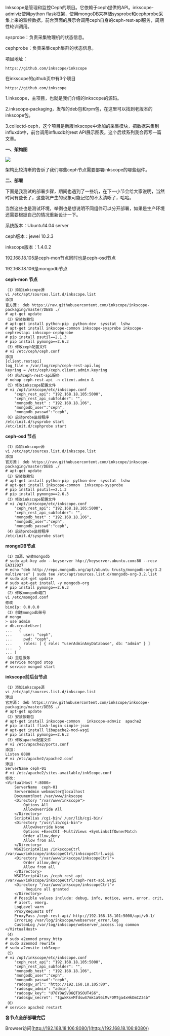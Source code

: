 Inkscope是管理和监控Ceph的项目。它依赖于ceph提供的API。inkscope-admiviz使用python flask框架，使用mongoDB来存储sysprobe和cephprobe采集上来的监控数据。前台页面的展示会调用ceph自身的ceph-rest-api服务，周期性轮训调用。

sysprobe：负责采集物理机的状态信息。

cephprobe：负责采集ceph集群的状态信息。

项目地址：

```
https://github.com/inkscope/inkscope
```

在inkscope的github页中有3个项目

```
https://github.com/inkscope
```

1.inkscope，主项目，也就是我们介绍的inkscope的源码。

2.inkscope-packaging，发布的deb包和rpm包，在这里可以找到老版本的inkscope包。

3.collectd-ceph，这个项目是新版inkscope中添加的采集模块，把数据采集到influxdb中，前台调用influxdb的rest API展示图表。这个后续系列我会再写一篇文章。

**一、架构图**

![](/assets/inkscope.png)

架构比较清晰的告诉了我们哪些ceph节点需要部署inkscope的哪些组件。

**二、部署**

下面是我测试的部署步骤，期间也遇到了一些坑，在下一小节会给大家说明，当然时间有些长了，这些坑产生的现象可能记忆的不太清晰了，哈哈。

当然这些也是测试环境，举例也是想说明不同组件可以分开部署，如果是生产环境还需要根据自己的情况重新设计一下。

系统版本：Ubuntu14.04 server

ceph版本：jewel 10.2.3

inkscope版本：1.4.0.2

192.168.18.105是ceph-mon节点同时也是ceph-osd节点

192.168.18.106是mongodb节点

**ceph-mon 节点**

```
（1）添加inkscope源
vi /etc/apt/sources.list.d/inkscope.list
添加
官方源： deb https://raw.githubusercontent.com/inkscope/inkscope-packaging/master/DEBS ./
# apt-get update
（2）安装依赖包
# apt-get install python-pip  python-dev  sysstat  lshw
# apt-get install inkscope-common inkscope-sysprobe inkscope-cephrestapi inkscope-cephprobe
# pip install psutil==2.1.3
# pip install pymongo==2.6.3
（3）修改ceph配置文件
# vi /etc/ceph/ceph.conf
添加
[client.restapi]
log_file = /var/log/ceph/ceph-rest-api.log
keyring = /etc/ceph/ceph.client.admin.keyring
（4）启动ceph-rest-api服务
# nohup ceph-rest-api -n client.admin &
（5）修改inkscope配置文件
# vi /opt/inkscope/etc/inkscope.conf
    "ceph_rest_api": "192.168.18.105:5000",
    "ceph_rest_api_subfolder": "",
    "mongodb_host" : "192.168.18.106",
    "mongodb_user":"ceph",
    "mongodb_passwd":"ceph",
（6）启动probe监控程序
/etc/init.d/sysprobe start
/etc/init.d/cephprobe start
```

**ceph-osd 节点**

```
（1）添加inkscope源
vi /etc/apt/sources.list.d/inkscope.list
添加
官方源： deb https://raw.githubusercontent.com/inkscope/inkscope-packaging/master/DEBS ./
# apt-get update
（2）安装依赖包
# apt-get install python-pip  python-dev  sysstat  lshw
# apt-get install inkscope-common  inkscope-sysprobe
# pip install psutil==2.1.3
# pip install pymongo==2.6.3
（3）修改inkscope配置文件
# vi /opt/inkscope/etc/inkscope.conf
    "ceph_rest_api": "192.168.18.105:5000",
    "ceph_rest_api_subfolder": "",
    "mongodb_host" : "192.168.18.106",
    "mongodb_user":"ceph",
    "mongodb_passwd":"ceph",
（4）启动probe监控程序
/etc/init.d/sysprobe start
```

**mongoDB节点**

```
（1）加源、安装mongodb
# sudo apt-key adv --keyserver hkp://keyserver.ubuntu.com:80 --recv EA312927
# echo "deb http://repo.mongodb.org/apt/ubuntu trusty/mongodb-org/3.2 multiverse" | sudo tee /etc/apt/sources.list.d/mongodb-org-3.2.list
# sudo apt-get update
# sudo apt-get install -y mongodb-org
# pip install pymongo==2.6.3
（2）修改mongodb端口
vi /etc/mongod.conf
修改
bindIp: 0.0.0.0
（3）创建mongodb账号
# mongo
> use admin
> db.createUser(
...   {
...     user: "ceph",
...     pwd: "ceph",
...     roles: [ { role: "userAdminAnyDatabase", db: "admin" } ]
...   }
... )
（4）重启服务
# service mongod stop
# service mongod start
```

**inkscope前后台节点**

```
（1）添加inkscope源
vi /etc/apt/sources.list.d/inkscope.list
添加
官方源： deb https://raw.githubusercontent.com/inkscope/inkscope-packaging/master/DEBS ./
# apt-get update
（2）安装依赖包
# apt-get install inkscope-common   inkscope-admviz  apache2 
# pip install flask-login simple-json
# apt-get install libapache2-mod-wsgi
# pip install pymongo==2.6.3
（3）修改apache配置文件
# vi /etc/apache2/ports.conf
添加：
Listen 8080
# vi /etc/apache2/apache2.conf
添加：
ServerName ceph-01
# vi /etc/apache2/sites-available/inkScope.conf
修改： 
<VirtualHost *:8080>
    ServerName  ceph-01
    ServerAdmin webmaster@localhost
    DocumentRoot /var/www/inkscope
    <Directory "/var/www/inkscope">
        Options All
        AllowOverride All
    </Directory>
    ScriptAlias /cgi-bin/ /usr/lib/cgi-bin/
    <Directory "/usr/lib/cgi-bin">
        AllowOverride None
        Options +ExecCGI -MultiViews +SymLinksIfOwnerMatch
        Order allow,deny
        Allow from all
    </Directory>
    WSGIScriptAlias /inkscopeCtrl /var/www/inkscope/inkscopeCtrl/inkscopeCtrl.wsgi
    <Directory "/var/www/inkscope/inkscopeCtrl">
        Order allow,deny
        Allow from all
    </Directory>
    WSGIScriptAlias /ceph_rest_api /var/www/inkscope/inkscopeCtrl/ceph-rest-api.wsgi
    <Directory "/var/www/inkscope/inkscopeCtrl">
         Require all granted
    </Directory>
    # Possible values include: debug, info, notice, warn, error, crit,
    # alert, emerg.
    LogLevel warn
    ProxyRequests Off
    ProxyPass /ceph-rest-api/ http://192.168.18.101:5000/api/v0.1/
    ErrorLog /var/log/inkscope/webserver_error.log
    CustomLog /var/log/inkscope/webserver_access.log common
</VirtualHost>
（4）
# sudo a2enmod proxy_http
# sudo a2enmod rewrite
# sudo a2ensite inkScope
（5）
# vi /opt/inkscope/etc/inkscope.conf
    "ceph_rest_api": "192.168.18.105:5000",
    "ceph_rest_api_subfolder": "",
    "mongodb_host" : "192.168.18.106",
    "mongodb_user":"ceph",
    "mongodb_passwd":"ceph",
    "radosgw_url": "http://192.168.18.105:80",
    "radosgw_admin": "admin",
    "radosgw_key": "U78Y9WSV96QT9SOUT4S6",
    "radosgw_secret": "tgwkKsvMfdsw47mk1a96iMvFDMTga4xHkDmCZ34b"
（6）
# service apache2 restart
```

**各节点全部部署完后**

Browser访问[http://192.168.18.106:8080/](http://192.168.18.106:8080/)

